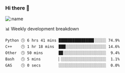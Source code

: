 ### Hi there 👋

<!--
**lv2020/lv2020** is a ✨ _special_ ✨ repository because its `README.md` (this file) appears on your GitHub profile.

Here are some ideas to get you started:

- 🔭 I’m currently working on ...
- 🌱 I’m currently learning ...
- 👯 I’m looking to collaborate on ...
- 🤔 I’m looking for help with ...
- 💬 Ask me about ...
- 📫 How to reach me: ...
- 😄 Pronouns: ...
- ⚡ Fun fact: ...
-->
![:name](https://count.getloli.com/get/@:lv2020)
 <!-- waka-box start -->
📊 Weekly development breakdown
```text
Python 🕓 6 hrs 41 mins ███████████████▋░░░░░ 74.9%
C++    🕓 1 hr 18 mins  ███░░░░░░░░░░░░░░░░░░ 14.6%
Other  🕓 50 mins       █▉░░░░░░░░░░░░░░░░░░░  9.4%
Bash   🕓 5 mins        ▏░░░░░░░░░░░░░░░░░░░░  1.1%
GAS    🕓 0 secs        ░░░░░░░░░░░░░░░░░░░░░  0.0%
```
<!-- Powered by https://github.com/YouEclipse/waka-box-go . -->
<!-- waka-box end -->
